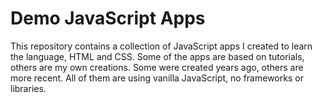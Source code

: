 # Demo JavaScript Apps

This repository contains a collection of JavaScript apps I created to learn the language, HTML and CSS. Some of the apps are based on tutorials, others are my own creations. Some were created years ago, others are more recent. All of them are using vanilla JavaScript, no frameworks or libraries.
